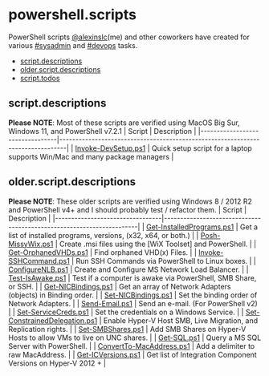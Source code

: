 # powershell.scripts
PowerShell scripts [@alexinslc](https://twitter.com/alexinslc)(me) and other coworkers have created for various [#sysadmin](https://twitter.com/search?q=%23sysadmin) and [#devops](https://twitter.com/search?q=%23devops) tasks.  


* [script.descriptions](https://github.com/alexinslc/powershell#scriptdescriptions)
* [older.script.descriptions](https://github.com/alexinslc/powershell#olderscriptdescriptions)
* [script.todos](https://github.com/alexinslc/powershell#scripttodos)


## script.descriptions
**Please NOTE**: Most of these scripts are verified using MacOS Big Sur, Windows 11, and PowerShell v7.2.1
| Script                          | Description                                                                    |
|---------------------------------|--------------------------------------------------------------------------------|
| [Invoke-DevSetup.ps1]      | Quick setup script for a laptop supports Win/Mac and many package managers |


## older.script.descriptions
**Please NOTE**: These older scripts are verified using Windows 8 / 2012 R2 and PowerShell v4+ and I should probably test / refactor them.
| Script                          | Description                                                          |
|---------------------------------|----------------------------------------------------------------------|
| [Get-InstalledPrograms.ps1]     | Get a list of installed programs, versions, (x32, x64, or both.)     |
| [Posh-MissyWix.ps1]             | Create .msi files using the [WiX Toolset] and PowerShell.            |
| [Get-OrphanedVHDs.ps1]          | Find orphaned VHD(x) Files.                                          |
| [Invoke-SSHCommand.ps1]         | Run SSH Commands via PowerShell to Linux boxes.                      |
| [ConfigureNLB.ps1]              | Create and Configure MS Network Load Balancer.                       |
| [Test-IsAwake.ps1]              | Test if a computer is awake via PowerShell, SMB Share, or SSH.       |
| [Get-NICBindings.ps1]           | Get an array of Network Adapters (objects) in Binding order.         |
| [Set-NICBindings.ps1]           | Set the binding order of Network Adapters.                           |
| [Send-Email.ps1]                | Send an e-mail. (For PowerShell v2)                                  |
| [Set-ServiceCreds.ps1]          | Set the credentials on a Windows Service.                            |
| [Set-ConstrainedDelegation.ps1] | Enable Hyper-V Host SMB, Live Migration, and Replication rights.     |
| [Set-SMBShares.ps1]             | Add SMB Shares on Hyper-V Hosts to allow VMs to live on UNC shares.  |
| [Get-SQL.ps1]                   | Query a MS SQL Server with PowerShell.                               |
| [ConvertTo-MacAddress.ps1]      | Add a delimiter to raw MacAddress.                                   |
| [Get-ICVersions.ps1]            | Get list of Integration Component Versions on Hyper-V 2012 +         |

<!-- Links for the table -->
[Get-InstalledPrograms.ps1]: https://github.com/alexinslc/powershell/blob/master/archived-scripts/Get-InstalledPrograms.ps1
[Posh-MissyWix.ps1]: https://github.com/alexinslc/powershell/blob/master/archived-scripts/Posh-MissyWix.ps1
[Get-OrphanedVHDs.ps1]: https://github.com/alexinslc/powershell/blob/master/archived-scripts/Get-OrphanedVHDs.ps1
[Invoke-SSHCommand.ps1]: https://github.com/alexinslc/powershell/blob/master/archived-scripts/Invoke-SSHCommand.ps1
[ConfigureNLB.ps1]: https://github.com/alexinslc/powershell/blob/master/archived-scripts/ConfigureNLB.ps1
[Test-IsAwake.ps1]: https://github.com/alexinslc/powershell/blob/master/archived-scripts/Test-IsAwake.ps1
[Get-NICBindings.ps1]: https://github.com/alexinslc/powershell/blob/master/archived-scripts/Get-NICBindings.ps1
[Set-NICBindings.ps1]: https://github.com/alexinslc/powershell/blob/master/archived-scripts/Set-NICBindings.ps1
[Send-Email.ps1]: https://github.com/alexinslc/powershell/blob/master/archived-scripts/Send-Email.ps1
[Set-ServiceCreds.ps1]: https://github.com/alexinslc/powershell/blob/master/archived-scripts/Set-ServiceCreds.ps1
[Set-ConstrainedDelegation.ps1]: https://github.com/alexinslc/powershell/blob/master/archived-scripts/Set-ConstrainedDelegation.ps1
[Set-SMBShares.ps1]: https://github.com/alexinslc/powershell/blob/master/archived-scripts/Set-SMBShares.ps1
[Get-SQL.ps1]: https://github.com/alexinslc/powershell/blob/master/archived-scripts/Get-SQL.ps1
[ConvertTo-MacAddress.ps1]: https://github.com/alexinslc/powershell/blob/master/archived-scripts/ConvertTo-MacAddress.ps1
[Get-ICVersions.ps1]: https://github.com/alexinslc/powershell/blob/master/archived-scripts/Get-ICVersions.ps1
[Invoke-DevSetup.ps1]: https://github.com/alexinslc/powershell/blob/master/Invoke-DevSetup.ps1
